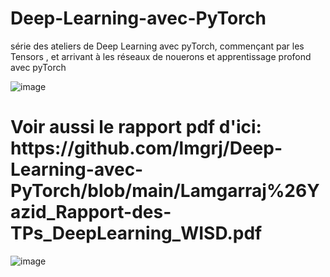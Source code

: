 # Deep-Learning-avec-PyTorch
série des ateliers de Deep Learning avec pyTorch, commençant par les Tensors , et arrivant à les réseaux de nouerons et apprentissage profond avec pyTorch

![image](https://user-images.githubusercontent.com/54851310/165285665-9a75c472-f0cf-4bd6-abff-c2ce038a747d.png)



<h1>Voir aussi le rapport pdf d'ici: https://github.com/lmgrj/Deep-Learning-avec-PyTorch/blob/main/Lamgarraj%26Yazid_Rapport-des-TPs_DeepLearning_WISD.pdf </h1>


![image](https://user-images.githubusercontent.com/54851310/167033476-ea32e076-8028-4030-823d-1e967c856d6b.png)

